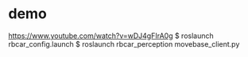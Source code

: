
# demo 
https://www.youtube.com/watch?v=wDJ4gFIrA0g
$ roslaunch rbcar_config.launch
$ roslaunch rbcar_perception movebase_client.py

